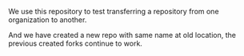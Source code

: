 We use this repository to test transferring a repository from one organization to another.

And we have created a new repo with same name at old location, the previous created forks continue to work.
